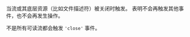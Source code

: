 <!-- YAML
added: v0.9.4
-->

当流或其底层资源（比如文件描述符）被关闭时触发。
表明不会再触发其他事件，也不会再发生操作。

不是所有可读流都会触发 `'close'` 事件。

